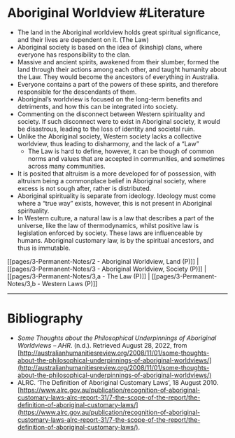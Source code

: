 # Aboriginal Worldview #Literature 
- The land in the Aboriginal worldview holds great spiritual significance, and their lives are dependent on it. (The Law)
- Aboriginal society is based on the idea of (kinship) clans, where everyone has responsibility to the clan.
- Massive and ancient spirits, awakened from their slumber, formed the land through their actions among each other, and taught humanity about the Law. They would become the ancestors of everything in Australia.
- Everyone contains a part of the powers of these spirits, and therefore responsible for the descendants of them.
- Aboriginal’s worldview is focused on the long-term benefits and detriments, and how this can be integrated into society.
- Commenting on the disconnect between Western spirituality and society. If such disconnect were to exist in Aboriginal society, it would be disastrous, leading to the loss of identity and societal ruin.
- Unlike the Aboriginal society, Western society lacks a collective worldview, thus leading to disharmony, and the lack of a “Law”
	- The Law is hard to define, however, it can be though of common norms and values that are accepted in communities, and sometimes across many communities.
- It is posited that altruism is a more developed for of possession, with altruism being a commonplace belief in Aboriginal society, where excess is not sough after, rather is distributed.
- Aboriginal spirituality is separate from ideology. Ideology must come where a “true way” exists, however, this is not present in Aboriginal spirituality.
- In Western culture, a natural law is a law that describes a part of the universe, like the law of thermodynamics, whilst positive law is legislation enforced by society. These laws are influenceable by humans. Aboriginal customary law, is by the spiritual ancestors, and thus is immutable.

[[pages/3-Permanent-Notes/2 - Aboriginal Worldview, Land (P)]] | [[pages/3-Permanent-Notes/3 - Aboriginal Worldview, Society (P)]] | [[pages/3-Permanent-Notes/3,a - The Law (P)]] | [[pages/3-Permanent-Notes/3,b - Western Laws (P)]]

---
# Bibliography
- _Some Thoughts about the Philosophical Underpinnings of Aboriginal Worldviews – AHR_. (n.d.). Retrieved August 28, 2022, from [http://australianhumanitiesreview.org/2008/11/01/some-thoughts-about-the-philosophical-underpinnings-of-aboriginal-worldviews/](http://australianhumanitiesreview.org/2008/11/01/some-thoughts-about-the-philosophical-underpinnings-of-aboriginal-worldviews/)
- ALRC. ‘The Definition of Aboriginal Customary Laws’, 18 August 2010. [https://www.alrc.gov.au/publication/recognition-of-aboriginal-customary-laws-alrc-report-31/7-the-scope-of-the-report/the-definition-of-aboriginal-customary-laws/](https://www.alrc.gov.au/publication/recognition-of-aboriginal-customary-laws-alrc-report-31/7-the-scope-of-the-report/the-definition-of-aboriginal-customary-laws/).